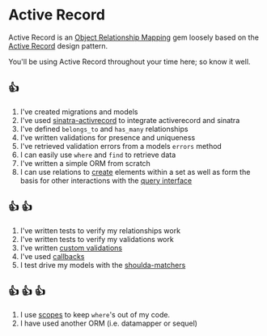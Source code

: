 # Active Record

Active Record is an [Object Relationship
Mapping](https://en.wikipedia.org/wiki/Object-relational_mapping)
gem loosely based on the [Active
Record](https://en.wikipedia.org/wiki/Active_Record) design pattern.

You'll be using Active Record throughout your time here; so know it well.

## :+1:
1. I've created migrations and models
1. I've used 
   [sinatra-activrecord](https://github.com/janko-m/sinatra-activerecord) to
   integrate activerecord and sinatra
1. I've defined `belongs_to` and `has_many` relationships
1. I've written validations for presence and uniqueness
1. I've retrieved validation errors from a models `errors` method
1. I can easily use `where` and `find` to retrieve data
1. I've written a simple ORM from scratch
1. I can use relations to
   [create](http://api.rubyonrails.org/classes/ActiveRecord/Relation.html#method-i-create)
   elements within a set as well as form the basis for other interactions with the
   [query interface](http://guides.rubyonrails.org/active_record_querying.html)

## :+1: :+1:
1. I've written tests to verify my relationships work
1. I've written tests to verify my validations work
1. I've written [custom
   validations](http://guides.rubyonrails.org/active_record_validations.html#performing-custom-validations)
1. I've used
[callbacks](http://guides.rubyonrails.org/active_record_callbacks.html)
1. I test drive my models with the
   [shoulda-matchers](https://github.com/thoughtbot/shoulda-matchers)

## :+1: :+1: :+1:
1. I use
[scopes](http://guides.rubyonrails.org/active_record_querying.html#scopes) to
keep `where`'s out of my code.
1. I have used another ORM (i.e. datamapper or sequel)


